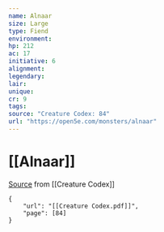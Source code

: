 ```yaml
---
name: Alnaar
size: Large
type: Fiend
environment: 
hp: 212
ac: 17
initiative: 6
alignment: 
legendary: 
lair: 
unique: 
cr: 9
tags: 
source: "Creature Codex: 84"
url: "https://open5e.com/monsters/alnaar"
---
```

# [[Alnaar]]

[Source](zotero://open-pdf/library/items/NTNKJRHG?page=84) from [[Creature Codex]]

```pdf
{
	"url": "[[Creature Codex.pdf]]",
	"page": [84]
}
```

